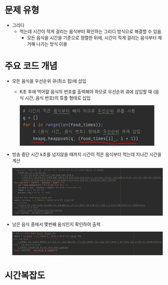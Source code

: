 # 문제 유형 
- 그리디
  - 먹는데 시간이 적게 걸리는 음식부터 확인하는 그리디 방식으로 해결할 수 있음
    - 모든 음식을 시간을 기준으로 정렬한 뒤에, 시간이 적게 걸리는 음식부터 제거해 나가는 방식 이용
    
    

# 주요 코드 개념
- 모든 음식을 우선순위 큐(최소 힙)에 삽입
  - K초 후에 먹어햘 음식의 번호를 출력해야 하므로 우선순위 큐에 삽입할 때 (음식 시간, 음식 번호)의 튜플 형태로 삽입
    
    ![img_8.png](캡처이미지/img_8.png)
  
- 방송 중단 시간 k초를 넘지않을 때까지 시간이 적은 음식부터 먹는데 지나간 시간을 계산

    ![img_9.png](캡처이미지/img_9.png)    

- 남은 음식 중에서 몇번째 음식인지 확인하여 출력
    
    ![img_10.png](캡처이미지/img_10.png)

# 시간복잡도